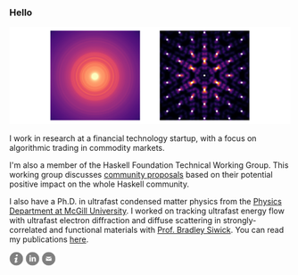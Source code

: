 ### Hello

<img src="https://raw.githubusercontent.com/LaurentRDC/LaurentRDC/master/images/header.svg"/>

I work in research at a financial technology startup, with a focus on algorithmic trading in commodity markets.

I'm also a member of the Haskell Foundation Technical Working Group. This working group discusses [community proposals](https://github.com/haskellfoundation/tech-proposals) based on their potential positive impact on the whole Haskell community.

I also have a Ph.D. in ultrafast condensed matter physics from the [Physics Department at McGill University](http://www.physics.mcgill.ca/). I worked on tracking ultrafast energy flow with ultrafast electron diffraction and diffuse scattering in strongly-correlated and functional materials with [Prof. Bradley Siwick](http://www.physics.mcgill.ca/siwicklab/). You can read my publications [here](https://laurentrdc.xyz/publications.html).

[<img src="https://raw.githubusercontent.com/LaurentRDC/LaurentRDC/master/images/info.svg" alt="personal website" width="25" height="25"/>](https://laurentrdc.xyz) [<img src="https://raw.githubusercontent.com/LaurentRDC/LaurentRDC/master/images/linkedin.svg" alt="LinkedIn profile" width="25" height="25"/>](https://www.linkedin.com/in/laurent-p-ren%C3%A9-de-cotret-296b38152/) [<img src="https://raw.githubusercontent.com/LaurentRDC/LaurentRDC/master/images/mail.svg" alt="e-mail" width="25" height="25"/>](mailto:laurent.decotret@outlook.com)
<!-- 
    ATTRIBUTION
    This profile layout was inspired by F. Poitevin (https://github.com/fredericpoitevin)
    Icons modified from http://www.entypo.com/ 
-->
